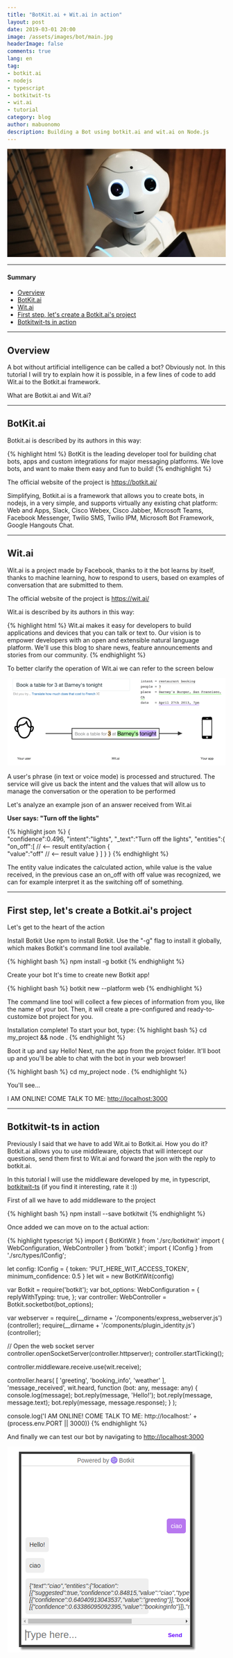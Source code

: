 ```yaml
---
title: "BotKit.ai + Wit.ai in action"
layout: post
date: 2019-03-01 20:00
image: /assets/images/bot/main.jpg
headerImage: false
comments: true
lang: en
tag:
- botkit.ai
- nodejs
- typescript
- botkitwit-ts
- wit.ai
- tutorial
category: blog
author: mabuonomo
description: Building a Bot using botkit.ai and wit.ai on Node.js
---
```


<img src="/assets/images/bot/main.jpg" />

---

#### Summary
- [Overview](#overview)
- [BotKit.ai](#botkitai)
- [Wit.ai](#witai)
- [First step, let's create a Botkit.ai's project](#first-step-lets-create-a-botkitais-project)
- [Botkitwit-ts in action](#botkitwit-ts-in-action)

---

## Overview

A bot without artificial intelligence can be called a bot? Obviously not.
In this tutorial I will try to explain how it is possible, in a few lines of code to add
Wit.ai to the Botkit.ai framework.

What are Botkit.ai and Wit.ai?

---

## BotKit.ai

Botkit.ai is described by its authors in this way:

{% highlight html %}
BotKit is the leading developer tool for building chat bots, apps and 
custom integrations for major messaging platforms. 
We love bots, and want to make them easy and fun to build!
{% endhighlight %}

The official website of the project is <a href="https://botkit.ai/" target="_blank">https://botkit.ai/</a>

Simplifying, Botkit.ai is a framework that allows you to create bots, in nodejs, in a very simple, and supports virtually any existing chat platform: Web and Apps, Slack, Cisco Webex, Cisco Jabber, Microsoft Teams, Facebook Messenger, Twilio SMS, Twilio IPM, Microsoft Bot Framework, Google Hangouts Chat.

---

## Wit.ai

Wit.ai is a project made by Facebook, thanks to it the bot learns by itself, thanks to machine learning, how to respond to users, based on examples of conversation that are submitted to them.

The official website of the project is <a href="https://wit.ai/" target="_blank">https://wit.ai/</a>

Wit.ai is described by its authors in this way:

{% highlight html %}
Wit.ai makes it easy for developers to build applications and devices 
that you can talk or text to. Our vision is to empower developers with 
an open and extensible natural language platform. We'll use this blog 
to share news, feature announcements and stories from our community.
{% endhighlight %}

To better clarify the operation of Wit.ai we can refer to the screen below

<img src="/assets/images/bot/wit-ai.png" />

A user's phrase (in text or voice mode) is processed and structured. The service will give us back the intent and the values that will allow us to manage the conversation or the operation to be performed

Let's analyze an example json of an answer received from Wit.ai

<strong>User says: "Turn off the lights"</strong>

{% highlight json %}
{  
   "confidence":0.496,
   "intent":"lights",
   "_text":"Turn off the lights", 
   "entities":{  
      "on_off":[  // <-- result entity/action
         {  
            "value":"off" // <-- result value 
         }
      ]
   }
}
{% endhighlight %}

The entity value indicates the calculated action, while value is the value received, in the previous case an on_off with off value was recognized, we can for example interpret it as the switching off of something.

---

## First step, let's create a Botkit.ai's project 

Let's get to the heart of the action

Install Botkit
Use npm to install Botkit. Use the "-g" flag to install it globally, which makes Botkit's command line tool available.

{% highlight bash %}
npm install -g botkit
{% endhighlight %}

Create your bot
It's time to create new Botkit app!

{% highlight bash %}
botkit new --platform web
{% endhighlight %}

The command line tool will collect a few pieces of information from you, like the name of your bot. Then, it will create a pre-configured and ready-to-customize bot project for you.

Installation complete! To start your bot, type:
{% highlight bash %}
cd my_project && node .
{% endhighlight %}

Boot it up and say Hello!
Next, run the app from the project folder. It'll boot up and you'll be able to chat with the bot in your web browser!

{% highlight bash %}
cd my_project
node .
{% endhighlight %}

You'll see...

I AM ONLINE! COME TALK TO ME: <a href="http://localhost:3000" target="_blank">http://localhost:3000</a>

---

## Botkitwit-ts in action

Previously I said that we have to add Wit.ai to Botkit.ai. How you do it?
Botkit.ai allows you to use middleware, objects that will intercept our questions, send them first to Wit.ai and forward the json with the reply to botkit.ai.

In this tutorial I will use the middleware developed by me, in typescript, <a href="https://github.com/mabuonomo/botkitwit-ts" target="_blank">botkitwit-ts</a> (if you find it interesting, rate it :))

First of all we have to add middleware to the project

{% highlight bash %}
npm install --save botkitwit
{% endhighlight %}

Once added we can move on to the actual action:

{% highlight typescript %}
import { BotKitWit } from './src/botkitwit'
import { WebConfiguration, WebController } from 'botkit';
import { IConfig } from './src/types/IConfig';

let config: IConfig = { token: 'PUT_HERE_WIT_ACCESS_TOKEN', minimum_confidence: 0.5 }
let wit = new BotKitWit(config)

var Botkit = require('botkit');
var bot_options: WebConfiguration = {
    replyWithTyping: true,
};
var controller: WebController = Botkit.socketbot(bot_options);

var webserver = require(__dirname + '/components/express_webserver.js')(controller);
require(__dirname + '/components/plugin_identity.js')(controller);

// Open the web socket server
controller.openSocketServer(controller.httpserver);
controller.startTicking();

controller.middleware.receive.use(wit.receive);

controller.hears(
    [
        'greeting',
        'booking_info',
        'weather'
    ],
    'message_received',
    wit.heard,
    function (bot: any, message: any) {
        console.log(message);
        bot.reply(message, 'Hello!');
        bot.reply(message, message.text);
        bot.reply(message, message.response);
    }
);

console.log('I AM ONLINE! COME TALK TO ME: http://localhost:' + (process.env.PORT || 3000))
{% endhighlight %}

And finally we can test our bot by navigating to <a href="http://localhost:3000" target="_blank">http://localhost:3000</a>

<img src="/assets/images/bot/botkit2.png"/>